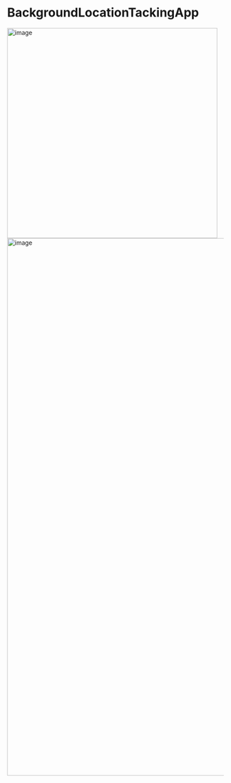 # BackgroundLocationTackingApp

<img width="489" alt="image" src="https://github.com/lecuseasar/BackgroundLocationTackingApp/assets/33737009/23d10c65-b088-4e40-8b96-13a5ce8ff3ab">

<img width="1251" alt="image" src="https://github.com/lecuseasar/BackgroundLocationTackingApp/assets/33737009/1864919f-b49b-443b-a9b8-b84e7cd87bda">

